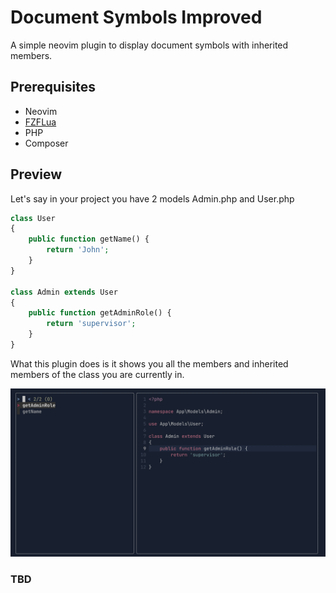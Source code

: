 # Document Symbols Improved

A simple neovim plugin to display document symbols with inherited members.

## Prerequisites
- Neovim
- [FZFLua](https://github.com/ibhagwan/fzf-lua)
- PHP
- Composer

## Preview
Let's say in your project you have 2 models Admin.php and User.php
```php
class User
{
    public function getName() {
        return 'John';
    }
}

class Admin extends User
{
    public function getAdminRole() {
        return 'supervisor';
    }
}
```
What this plugin does is it shows you all the members and inherited members of the class you are currently in.

<img src="preview.png">

### TBD